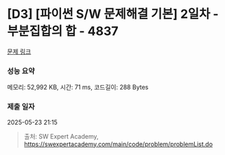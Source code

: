 # [D3] [파이썬 S/W 문제해결 기본] 2일차 - 부분집합의 합 - 4837 

[문제 링크](https://swexpertacademy.com/main/code/problem/problemDetail.do?contestProbId=AWTLbGI6p2UDFAVT) 

### 성능 요약

메모리: 52,992 KB, 시간: 71 ms, 코드길이: 288 Bytes

### 제출 일자

2025-05-23 21:15



> 출처: SW Expert Academy, https://swexpertacademy.com/main/code/problem/problemList.do